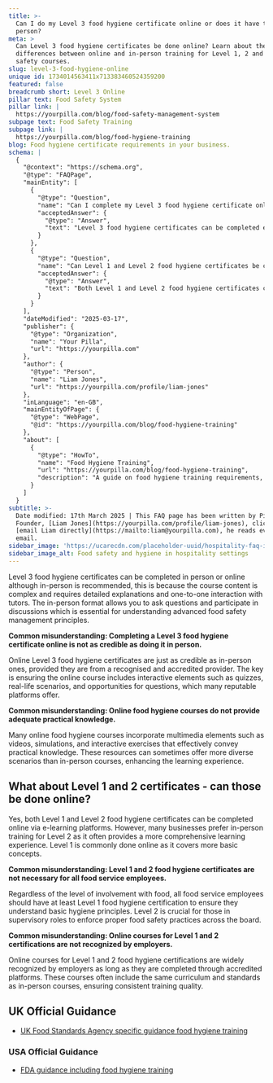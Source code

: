 ```yaml
---
title: >-
  Can I do my Level 3 food hygiene certificate online or does it have to be in
  person?
meta: >
  Can Level 3 food hygiene certificates be done online? Learn about the
  differences between online and in-person training for Level 1, 2 and 3 food
  safety courses.
slug: level-3-food-hygiene-online
unique id: 1734014563411x713383460524359200
featured: false
breadcrumb short: Level 3 Online
pillar text: Food Safety System
pillar link: |
  https://yourpilla.com/blog/food-safety-management-system
subpage text: Food Safety Training
subpage link: |
  https://yourpilla.com/blog/food-hygiene-training
blog: Food hygiene certificate requirements in your business.
schema: |
  {
    "@context": "https://schema.org",
    "@type": "FAQPage",
    "mainEntity": [
      {
        "@type": "Question",
        "name": "Can I complete my Level 3 food hygiene certificate online, or must it be done in person?",
        "acceptedAnswer": {
          "@type": "Answer",
          "text": "Level 3 food hygiene certificates can be completed either online or in person. However, in-person training is recommended because it provides detailed explanations and one-on-one interaction with tutors, which is essential for grasping advanced food safety management principles."
        }
      },
      {
        "@type": "Question",
        "name": "Can Level 1 and Level 2 food hygiene certificates be completed online?",
        "acceptedAnswer": {
          "@type": "Answer",
          "text": "Both Level 1 and Level 2 food hygiene certificates can be completed online via e-learning platforms. Many businesses, however, prefer in-person training for Level 2 due to its comprehensive learning experience, while Level 1 is commonly done online since it covers basic concepts."
        }
      }
    ],
    "dateModified": "2025-03-17",
    "publisher": {
      "@type": "Organization",
      "name": "Your Pilla",
      "url": "https://yourpilla.com"
    },
    "author": {
      "@type": "Person",
      "name": "Liam Jones",
      "url": "https://yourpilla.com/profile/liam-jones"
    },
    "inLanguage": "en-GB",
    "mainEntityOfPage": {
      "@type": "WebPage",
      "@id": "https://yourpilla.com/blog/food-hygiene-training"
    },
    "about": [
      {
        "@type": "HowTo",
        "name": "Food Hygiene Training",
        "url": "https://yourpilla.com/blog/food-hygiene-training",
        "description": "A guide on food hygiene training requirements, including what certification levels are needed for different roles in a food business."
      }
    ]
  }
subtitle: >-
  Date modified: 17th March 2025 | This FAQ page has been written by Pilla
  Founder, [Liam Jones](https://yourpilla.com/profile/liam-jones), click to
  [email Liam directly](https://mailto:liam@yourpilla.com), he reads every
  email.
sidebar_image: 'https://ucarecdn.com/placeholder-uuid/hospitality-faq-image.jpg'
sidebar_image_alt: Food safety and hygiene in hospitality settings
---
```

Level 3 food hygiene certificates can be completed in person or online although in-person is recommended, this is because the course content is complex and requires detailed explanations and one-to-one interaction with tutors. The in-person format allows you to ask questions and participate in discussions which is essential for understanding advanced food safety management principles.

**Common misunderstanding: Completing a Level 3 food hygiene certificate online is not as credible as doing it in person.**

Online Level 3 food hygiene certificates are just as credible as in-person ones, provided they are from a recognised and accredited provider. The key is ensuring the online course includes interactive elements such as quizzes, real-life scenarios, and opportunities for questions, which many reputable platforms offer.

**Common misunderstanding: Online food hygiene courses do not provide adequate practical knowledge.**

Many online food hygiene courses incorporate multimedia elements such as videos, simulations, and interactive exercises that effectively convey practical knowledge. These resources can sometimes offer more diverse scenarios than in-person courses, enhancing the learning experience.

## What about Level 1 and 2 certificates - can those be done online?

Yes, both Level 1 and Level 2 food hygiene certificates can be completed online via e-learning platforms. However, many businesses prefer in-person training for Level 2 as it often provides a more comprehensive learning experience. Level 1 is commonly done online as it covers more basic concepts.

**Common misunderstanding: Level 1 and 2 food hygiene certificates are not necessary for all food service employees.**

Regardless of the level of involvement with food, all food service employees should have at least Level 1 food hygiene certification to ensure they understand basic hygiene principles. Level 2 is crucial for those in supervisory roles to enforce proper food safety practices across the board.

**Common misunderstanding: Online courses for Level 1 and 2 certifications are not recognized by employers.**

Online courses for Level 1 and 2 food hygiene certifications are widely recognized by employers as long as they are completed through accredited platforms. These courses often include the same curriculum and standards as in-person courses, ensuring consistent training quality.

## UK Official Guidance

-   [UK Food Standards Agency specific guidance food hygiene training](https://www.food.gov.uk/business-guidance/food-hygiene-for-your-business?utm_source=chatgpt.com)
    

### USA Official Guidance

-   [FDA guidance including food hygiene training](https://www.fda.gov/food/retail-food-protection/retail-food-industryregulatory-assistance-training)
